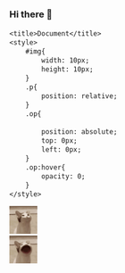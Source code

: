 ### Hi there 👋
<!DOCTYPE html>
<html lang="ko">
<head>
    <meta charset="UTF-8">
    <meta http-equiv="X-UA-Compatible" content="IE=edge">
    <meta name="viewport" content="width=device-width, initial-scale=1.0">
    
    <title>Document</title>
    <style>
        #img{
            width: 10px;
            height: 10px;
        }
        .p{
            position: relative;
        }
        .op{
            
            position: absolute;
            top: 0px;
            left: 0px;
        }
        .op:hover{
            opacity: 0;
        }
    </style>
    
</head>
<body>
    <div class="p" >
        <img src="/KakaoTalk_20230225_134627917.jpg" style="width: 50px; height: 50px;"></img>
        <div class="op">
             <img src="/KakaoTalk_20230225_134628363.jpg" style="width: 50px; height: 50px;"></img> 
        </div>
    </div>
</body>
</html>
<!--
**kgm0986/kgm0986** is a ✨ _special_ ✨ repository because its `README.md` (this file) appears on your GitHub profile.

Here are some ideas to get you started:

- 🔭 I’m currently working on ...
- 🌱 I’m currently learning ...
- 👯 I’m looking to collaborate on ...
- 🤔 I’m looking for help with ...
- 💬 Ask me about ...
- 📫 How to reach me: ...
- 😄 Pronouns: ...
- ⚡ Fun fact: ...
-->
